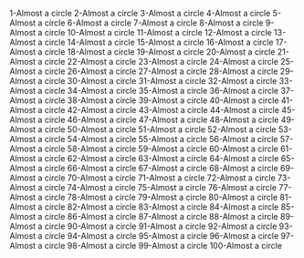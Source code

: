1-Almost a circle
 2-Almost a circle
 3-Almost a circle
 4-Almost a circle
 5-Almost a circle
 6-Almost a circle
 7-Almost a circle
 8-Almost a circle
 9-Almost a circle
 10-Almost a circle
 11-Almost a circle
 12-Almost a circle
 13-Almost a circle
 14-Almost a circle
 15-Almost a circle
 16-Almost a circle
 17-Almost a circle
 18-Almost a circle
 19-Almost a circle
 20-Almost a circle
 21-Almost a circle
 22-Almost a circle
 23-Almost a circle
 24-Almost a circle
 25-Almost a circle
 26-Almost a circle
 27-Almost a circle
 28-Almost a circle
 29-Almost a circle
 30-Almost a circle
 31-Almost a circle
 32-Almost a circle
 33-Almost a circle
 34-Almost a circle
 35-Almost a circle
 36-Almost a circle
 37-Almost a circle
 38-Almost a circle
 39-Almost a circle
 40-Almost a circle
 41-Almost a circle
 42-Almost a circle
 43-Almost a circle
 44-Almost a circle
 45-Almost a circle
 46-Almost a circle
 47-Almost a circle
 48-Almost a circle
 49-Almost a circle
 50-Almost a circle
 51-Almost a circle
 52-Almost a circle
 53-Almost a circle
 54-Almost a circle
 55-Almost a circle
 56-Almost a circle
 57-Almost a circle
 58-Almost a circle
 59-Almost a circle
 60-Almost a circle
 61-Almost a circle
 62-Almost a circle
 63-Almost a circle
 64-Almost a circle
 65-Almost a circle
 66-Almost a circle
 67-Almost a circle
 68-Almost a circle
 69-Almost a circle
 70-Almost a circle
 71-Almost a circle
 72-Almost a circle
 73-Almost a circle
 74-Almost a circle
 75-Almost a circle
 76-Almost a circle
 77-Almost a circle
 78-Almost a circle
 79-Almost a circle
 80-Almost a circle
 81-Almost a circle
 82-Almost a circle
 83-Almost a circle
 84-Almost a circle
 85-Almost a circle
 86-Almost a circle
 87-Almost a circle
 88-Almost a circle
 89-Almost a circle
 90-Almost a circle
 91-Almost a circle
 92-Almost a circle
 93-Almost a circle
 94-Almost a circle
 95-Almost a circle
 96-Almost a circle
 97-Almost a circle
 98-Almost a circle
 99-Almost a circle
 100-Almost a circle

